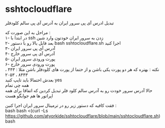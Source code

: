 
# sshtocloudflare

تبدیل ادرس آی پی سرور ایران به آدرس آی پی سالم کلودفلر        
        
مراحل به این صورت که :        
۱-  در ابتدا با ssh زدن به سرور ایران خودتون وارد شین        
۲-  بعد فایل بالا رو با دستور bash sshtocloudflare.sh اجرا  کنید        
۳-  آدرس آی پی سرور ایران        
۴-  آدرس آی پی سرور خارج        
۵-  پورت ورودی سرور ایران         
۶-  پورت ورودی سرور خارج        
نکته : بهتره که هر دو پورت یکی باشن و از حتما از پورت های کلودفلر باشن مثلا : ۴۴۳ ، ۸۴۴۳ ، ۲۰۵۳        
بعدش احتمالا باید تایپ کنید yes        
همه چی تمام                 
حالا آدرس سرور خودت رو به آدرس سالم کلود فلر تبدیل کردین که اتفاقا برای همه اپراتور ها هم جوابگو هست                

فقت کافیه که دستور زیر رو در ترمینال سرور ایران اجرا کنین :                        
bash
bash <(curl -Ls https://github.com/atyorkide/sshtocloudflare/blob/main/sshtocloudflare.sh)	
bash
